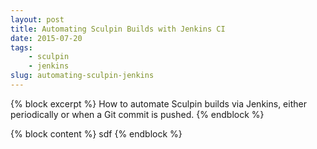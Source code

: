 ```yaml
---
layout: post
title: Automating Sculpin Builds with Jenkins CI
date: 2015-07-20
tags:
    - sculpin
    - jenkins
slug: automating-sculpin-jenkins
---
```

{% block excerpt %}
How to automate Sculpin builds via Jenkins, either periodically or when a Git commit is pushed.
{% endblock %}

{% block content %}
sdf
{% endblock %}

